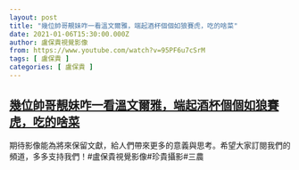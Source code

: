 ```yaml
---
layout: post
title: "幾位帥哥靚妹咋一看溫文爾雅，端起酒杯個個如狼賽虎，吃的啥菜"
date: 2021-01-06T15:30:00.000Z
author: 盧保貴視覺影像
from: https://www.youtube.com/watch?v=95PF6u7cSrM
tags: [ 盧保貴 ]
categories: [ 盧保貴 ]
---
```

<!--1609947000000-->
[幾位帥哥靚妹咋一看溫文爾雅，端起酒杯個個如狼賽虎，吃的啥菜](https://www.youtube.com/watch?v=95PF6u7cSrM)
------

<div>
期待影像能為將來保留文獻，給人們帶來更多的意義與思考。希望大家訂閱我們的頻道，多多支持我們！#盧保貴視覺影像#珍貴攝影#三農
</div>
